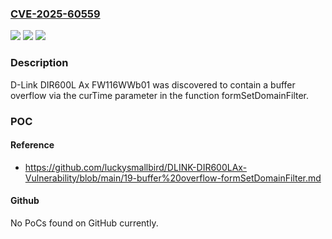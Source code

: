 ### [CVE-2025-60559](https://cve.mitre.org/cgi-bin/cvename.cgi?name=CVE-2025-60559)
![](https://img.shields.io/static/v1?label=Product&message=n%2Fa&color=blue)
![](https://img.shields.io/static/v1?label=Version&message=n%2Fa%20&color=brightgreen)
![](https://img.shields.io/static/v1?label=Vulnerability&message=n%2Fa&color=brightgreen)

### Description

D-Link DIR600L Ax FW116WWb01 was discovered to contain a buffer overflow via the curTime parameter in the function formSetDomainFilter.

### POC

#### Reference
- https://github.com/luckysmallbird/DLINK-DIR600LAx-Vulnerability/blob/main/19-buffer%20overflow-formSetDomainFilter.md

#### Github
No PoCs found on GitHub currently.

